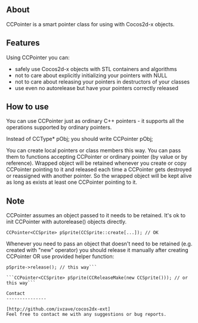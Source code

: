 About
---------------

CCPointer is a smart pointer class for using with Cocos2d-x objects.

Features
---------------

Using CCPointer you can:

   * safely use Cocos2d-x objects with STL containers and algorithms
   * not to care about explicitly initializing your pointers with NULL
   * not to care about releasing your pointers in destructors of your classes
   * use even no autorelease but have your pointers correctly released

How to use
---------------

You can use CCPointer just as ordinary C++ pointers - it supports all the operations supported by ordinary pointers.

Instead of
   CCType* pObj;
you should write
   CCPointer<CCType> pObj;

You can create local pointers or class members this way. You can pass them to functions accepting CCPointer or ordinary pointer (by value or by reference). Wrapped object will be retained whenever you create or copy CCPointer pointing to it and released each time a CCPointer gets destroyed or reassigned with another pointer. So the wrapped object will be kept alive as long as exists at least one CCPointer pointing to it.

Note
---------------

CCPointer assumes an object passed to it needs to be retained. It's ok to init CCPointer with autorelease() objects directly.

```CCPointer<CCSprite> pSprite(CCSprite::create[...]); // OK```

Whenever you need to pass an object that doesn't need to be retained (e.g. created with "new" operator) you should release it manually after creating CCPointer OR use provided helper function:

```CCPointer<CCSprite> pSprite(new CCSprite());
pSprite->release(); // this way```
   
```CCPointer<CCSprite> pSprite(CCReleaseMake(new CCSprite())); // or this way```
   
Contact
---------------

[http://github.com/ivzave/cocos2dx-ext]
Feel free to contact me with any suggestions or bug reports.
